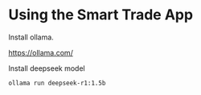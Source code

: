 
# Using the Smart Trade App

Install ollama.

<https://ollama.com/>

Install deepseek model

```bash
ollama run deepseek-r1:1.5b
```
